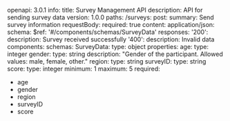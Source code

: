 openapi: 3.0.1
info:
title: Survey Management API
description: API for sending survey data
version: 1.0.0
paths:
/surveys:
post:
summary: Send survey information
requestBody:
required: true
content:
application/json:
schema:
$ref: '#/components/schemas/SurveyData'
responses:
'200':
description: Survey received successfully
'400':
description: Invalid data
components:
schemas:
SurveyData:
type: object
properties:
age:
type: integer
gender:
type: string
description: "Gender of the participant. Allowed values: male, female, other."
region:
type: string
surveyID:
type: string
score:
type: integer
minimum: 1
maximum: 5
required:
- age
- gender
- region
- surveyID
- score
